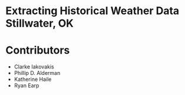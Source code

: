 # Extracting Historical Weather Data Stillwater, OK

# Contributors

- Clarke Iakovakis
- Phillip D. Alderman
- Katherine Haile
- Ryan Earp